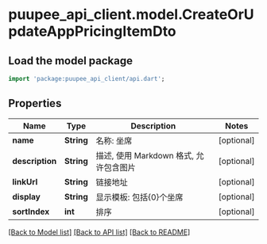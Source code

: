 # puupee_api_client.model.CreateOrUpdateAppPricingItemDto

## Load the model package
```dart
import 'package:puupee_api_client/api.dart';
```

## Properties
Name | Type | Description | Notes
------------ | ------------- | ------------- | -------------
**name** | **String** | 名称: 坐席 | [optional] 
**description** | **String** | 描述, 使用 Markdown 格式, 允许包含图片 | [optional] 
**linkUrl** | **String** | 链接地址 | [optional] 
**display** | **String** | 显示模板: 包括{0}个坐席 | [optional] 
**sortIndex** | **int** | 排序 | [optional] 

[[Back to Model list]](../README.md#documentation-for-models) [[Back to API list]](../README.md#documentation-for-api-endpoints) [[Back to README]](../README.md)


